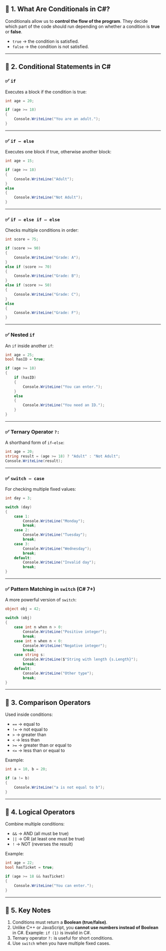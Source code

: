 ## 🔹 1. What Are Conditionals in C#?

Conditionals allow us to **control the flow of the program**.
They decide which part of the code should run depending on whether a condition is **true** or **false**.

* `true` → the condition is satisfied.
* `false` → the condition is not satisfied.

---

## 🔹 2. Conditional Statements in C\#

### ✅ `if`

Executes a block if the condition is true:

```csharp
int age = 20;

if (age >= 18)
{
    Console.WriteLine("You are an adult.");
}
```

---

### ✅ `if – else`

Executes one block if true, otherwise another block:

```csharp
int age = 15;

if (age >= 18)
{
    Console.WriteLine("Adult");
}
else
{
    Console.WriteLine("Not Adult");
}
```

---

### ✅ `if – else if – else`

Checks multiple conditions in order:

```csharp
int score = 75;

if (score >= 90)
{
    Console.WriteLine("Grade: A");
}
else if (score >= 70)
{
    Console.WriteLine("Grade: B");
}
else if (score >= 50)
{
    Console.WriteLine("Grade: C");
}
else
{
    Console.WriteLine("Grade: F");
}
```

---

### ✅ Nested `if`

An `if` inside another `if`:

```csharp
int age = 25;
bool hasID = true;

if (age >= 18)
{
    if (hasID)
    {
        Console.WriteLine("You can enter.");
    }
    else
    {
        Console.WriteLine("You need an ID.");
    }
}
```

---

### ✅ Ternary Operator `?:`

A shorthand form of `if–else`:

```csharp
int age = 20;
string result = (age >= 18) ? "Adult" : "Not Adult";
Console.WriteLine(result);
```

---

### ✅ `switch – case`

For checking multiple fixed values:

```csharp
int day = 3;

switch (day)
{
    case 1:
        Console.WriteLine("Monday");
        break;
    case 2:
        Console.WriteLine("Tuesday");
        break;
    case 3:
        Console.WriteLine("Wednesday");
        break;
    default:
        Console.WriteLine("Invalid day");
        break;
}
```

---

### ✅ Pattern Matching in `switch` (C# 7+)

A more powerful version of `switch`:

```csharp
object obj = 42;

switch (obj)
{
    case int n when n > 0:
        Console.WriteLine("Positive integer");
        break;
    case int n when n < 0:
        Console.WriteLine("Negative integer");
        break;
    case string s:
        Console.WriteLine($"String with length {s.Length}");
        break;
    default:
        Console.WriteLine("Other type");
        break;
}
```

---

## 🔹 3. Comparison Operators

Used inside conditions:

* `==` → equal to
* `!=` → not equal to
* `>` → greater than
* `<` → less than
* `>=` → greater than or equal to
* `<=` → less than or equal to

Example:

```csharp
int a = 10, b = 20;

if (a != b)
{
    Console.WriteLine("a is not equal to b");
}
```

---

## 🔹 4. Logical Operators

Combine multiple conditions:

* `&&` → AND (all must be true)
* `||` → OR (at least one must be true)
* `!` → NOT (reverses the result)

Example:

```csharp
int age = 22;
bool hasTicket = true;

if (age >= 18 && hasTicket)
{
    Console.WriteLine("You can enter.");
}
```

---

## 🔹 5. Key Notes

1. Conditions must return a **Boolean (true/false)**.
2. Unlike C++ or JavaScript, you **cannot use numbers instead of Boolean** in C#.
   Example: `if (1)` is invalid in C#.
3. Ternary operator `?:` is useful for short conditions.
4. Use `switch` when you have multiple fixed cases.
